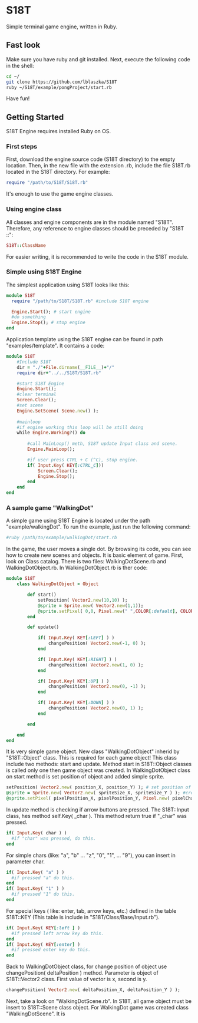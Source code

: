 # S18T
Simple terminal game engine, written in Ruby.

## Fast look
Make sure you have ruby and git installed. Next, execute the following code in the shell:
```bash
cd ~/
git clone https://github.com/lblaszka/S18T
ruby ~/S18T/example/pongProject/start.rb

```
Have fun!

## Getting Started
S18T Engine requires installed Ruby on OS.
### First steps
First, download the engine source code (S18T directory) to the empty location. Then, in the new file with the extension .rb, include the file S18T.rb located in the S18T directory. For example:
```Ruby
require "/path/to/S18T/S18T.rb"
```
It's enough to use the game engine classes.

### Using engine class
All classes and engine components are in the module named "S18T". Therefore, any reference to engine classes should be preceded by "S18T ::":
```Ruby
S18T::ClassName
```
For easier writing, it is recommended to write the code in the S18T module.

### Simple using S18T Engine
The simplest application using S18T looks like this:
```Ruby
module S18T
  require "/path/to/S18T/S18T.rb" #include S18T engine

  Engine.Start(); # start engine
  #do something
  Engine.Stop(); # stop engine
end
```
Application template using the S18T engine can be found in path "examples/template". It contains a code:
```Ruby
module S18T
    #Include S18T
    dir = "./"+File.dirname(__FILE__)+"/"
    require dir+"../../S18T/S18T.rb"

    #start S18T Engine
    Engine.Start();
    #clear terminal
    Screen.Clear();
    #set scene
    Engine.SetScene( Scene.new() );
    
    #mainloop
    #if engine working this loop will be still doing
    while Engine.Working?() do
        
        #call MainLoop() meth, S18T update Input class and scene.
        Engine.MainLoop();

        #if user press CTRL + C (^C), stop engine.
        if( Input.Key( KEY[:CTRL_C]))
            Screen.Clear();
            Engine.Stop();
        end
    end
end
```

### A sample game "WalkingDot"
A simple game using S18T Engine is located under the path "example/walkingDot". To run the example, just run the following command:
```Bash
#ruby /path/to/example/walkingDot/start.rb
```
In the game, the user moves a single dot. By browsing its code, you can see how to create new scenes and objects. It is basic element of game.
First, look on Class catalog. There is two files: WalkingDotScene.rb and WalkingDotObject.rb. In WalkingDotObject.rb is ther code:
```ruby
module S18T
    class WalkingDotObject < Object

        def start()
            setPosition( Vector2.new(10,10) );
            @sprite = Sprite.new( Vector2.new(1,1));
            @sprite.setPixel( 0,0, Pixel.new(" ",COLOR[:default], COLOR[:blue]));
        end

        def update()

            if( Input.Key( KEY[:LEFT] ) )
                changePosition( Vector2.new(-1, 0) );
            end

            if( Input.Key( KEY[:RIGHT] ) )
                changePosition( Vector2.new(1, 0) );
            end

            if( Input.Key( KEY[:UP] ) )
                changePosition( Vector2.new(0, -1) );
            end

            if( Input.Key( KEY[:DOWN] ) )
                changePosition( Vector2.new(0, 1) );
            end

        end

    end
end
```
It is very simple game object. New class "WalkingDotObject" inherid by "S18T::Object" class. This is required for each game object!
This class include two methods: start and update. Method start in S18T::Object classes is called only one then game object was created. In WalkingDotObject class on start method is set position of object and added simple sprite.
```ruby
setPosition( Vector2.new( position_X, position_Y) ); # set position of game object
@sprite = Sprite.new( Vector2.new( spriteSize_X, spriteSize_Y ) ); #created new S18T::Sprite object and set as @sprite 
@sprite.setPixel( pixelPosition_X, pixelPosition_Y, Pixel.new( pixelChar, fontColor, backgroundColor ) ); #in created sprite on size 1x1, set pixel on position x and y.
```
In update method is checking if arrow buttons are pressed. The S18T::Input class, hes method self.Key( \_char ). This method return true if "\_char" was pressed.
```ruby
if( Input.Key( char ) )
  #if "char" was pressed, do this.
end
```
For simple chars (like: "a", "b" ... "z", "0", "1", ... "9"), you can insert in parameter char.
```ruby
if( Input.Key( "a" ) )
  #if pressed "a" do this.
end
if( Input.Key( "1" ) )
  #if pressed "1" do this.
end
```
For special keys ( like: enter, tab, arrow keys, etc.) defined in the table S18T::KEY (This table is include in "S18T/Class/Base/Input.rb").
```ruby
if( Input.Key( KEY[:left ] )
  #if pressed left arrow key do this.
end
if( Input.Key( KEY[:enter] )
  #if pressed enter key do this.
end
```
Back to WalkingDotObject class, for change position of object use changePosition( deltaPosition ) method. Parameter is object of S18T::Vector2 class. First value of vector is x, second is y.
```ruby
changePosition( Vector2.new( deltaPosition_X, deltaPosition_Y ) );
```
Next, take a look on "WalkingDotScene.rb". In S18T, all game object must be insert to S18T::Scene class object. For WalkingDot game was created class "WalkingDotScene". It is 

